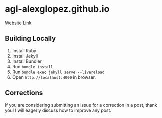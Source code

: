 # agl-alexglopez.github.io

[Website Link](https://agl-alexglopez.github.io/)

## Building Locally

1. Install Ruby
2. Install Jekyll
3. Install Bundler
4. Run `bundle install`
5. Run `bundle exec jekyll serve --livereload`
6. Open `http://localhost:4000` in browser.

## Corrections

If you are considering submitting an issue for a correction in a post, thank you! I will eagerly discuss how to improve any post.
